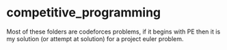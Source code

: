 # competitive_programming

Most of these folders are codeforces problems, if it begins with PE then it is my solution (or attempt at solution) for a project euler problem.

